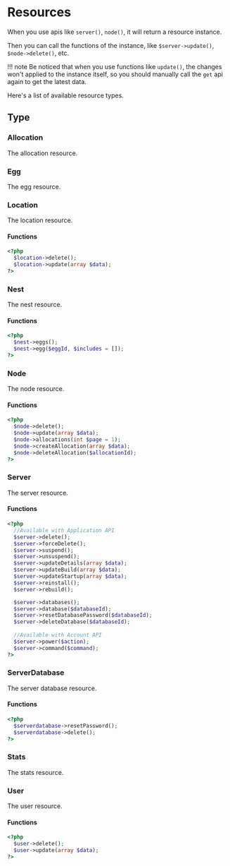 # Resources

When you use apis like `server()`, `node()`, it will return a resource instance.

Then you can call the functions of the instance, like `$server->update()`, `$node->delete()`, etc.

!!! note
    Be noticed that when you use functions like `update()`, the changes won't applied to the instance itself, so you should manually call the `get` api again to get the latest data.

Here's a list of available resource types.

## Type

### Allocation
The allocation resource.

### Egg
The egg resource.

### Location
The location resource.

#### Functions
``` php
<?php
  $location->delete();
  $location->update(array $data);
?>
```

### Nest
The nest resource.

#### Functions
``` php
<?php
  $nest->eggs();
  $nest->egg($eggId, $includes = []);
?>
```

### Node
The node resource.

#### Functions
``` php
<?php
  $node->delete();
  $node->update(array $data);
  $node->allocations(int $page = 1);
  $node->createAllocation(array $data);
  $node->deleteAllocation($allocationId);
?>
```

### Server
The server resource.

#### Functions
``` php
<?php
  //Available with Application API
  $server->delete();
  $server->forceDelete();
  $server->suspend();
  $server->unsuspend();
  $server->updateDetails(array $data);
  $server->updateBuild(array $data);
  $server->updateStartup(array $data);
  $server->reinstall();
  $server->rebuild();

  $server->databases();
  $server->database($databaseId);
  $server->resetDatabasePassword($databaseId);
  $server->deleteDatabase($databaseId);
  
  //Available with Account API
  $server->power($action);
  $server->command($command);
?>
```

### ServerDatabase
The server database resource.

#### Functions
``` php
<?php
  $serverdatabase->resetPassword();
  $serverdatabase->delete();
?>
```

### Stats
The stats resource.

### User
The user resource.

#### Functions
``` php
<?php
  $user->delete();
  $user->update(array $data);
?>
```
